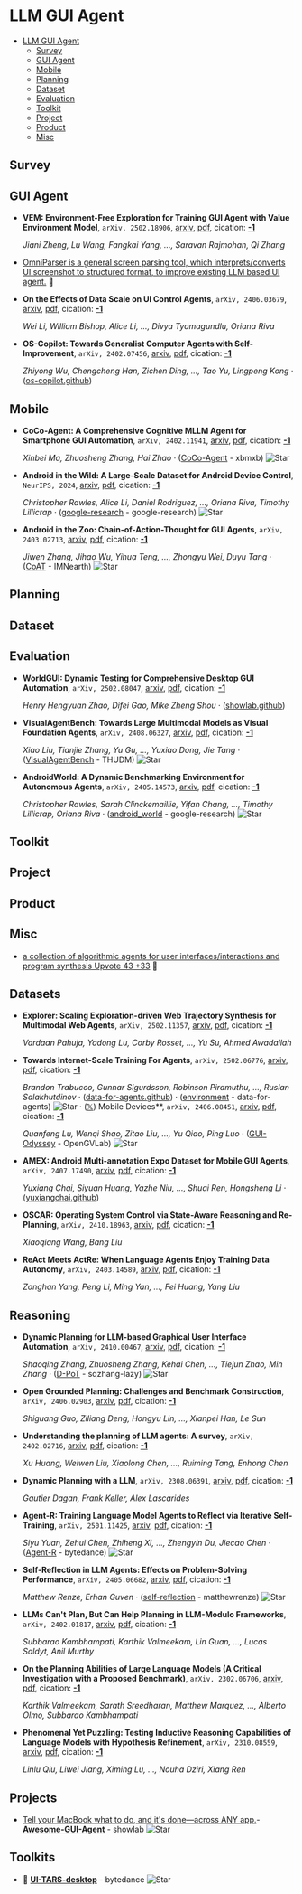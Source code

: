 # LLM GUI Agent

- [LLM GUI Agent](#llm-gui-agent) 
  - [Survey](#survey)
  - [GUI Agent](#gui-agent)
  - [Mobile](#mobile)
  - [Planning](#planning)
  - [Dataset](#dataset)
  - [Evaluation](#evaluation)
  - [Toolkit](#toolkit)
  - [Project](#project)
  - [Product](#product)
  - [Misc](#misc)

## Survey


## GUI Agent

- **VEM: Environment-Free Exploration for Training GUI Agent with Value
  Environment Model**, `arXiv, 2502.18906`, [arxiv](http://arxiv.org/abs/2502.18906v1), [pdf](http://arxiv.org/pdf/2502.18906v1.pdf), cication: [**-1**](None) 

	 *Jiani Zheng, Lu Wang, Fangkai Yang, ..., Saravan Rajmohan, Qi Zhang*
- [OmniParser is a general screen parsing tool, which interprets/converts UI screenshot to structured format, to improve existing LLM based UI agent.](https://huggingface.co/microsoft/OmniParser-v2.0)  🤗 
- **On the Effects of Data Scale on UI Control Agents**, `arXiv, 2406.03679`, [arxiv](http://arxiv.org/abs/2406.03679v6), [pdf](http://arxiv.org/pdf/2406.03679v6.pdf), cication: [**-1**](None) 

	 *Wei Li, William Bishop, Alice Li, ..., Divya Tyamagundlu, Oriana Riva*
- **OS-Copilot: Towards Generalist Computer Agents with Self-Improvement**, `arXiv, 2402.07456`, [arxiv](http://arxiv.org/abs/2402.07456v2), [pdf](http://arxiv.org/pdf/2402.07456v2.pdf), cication: [**-1**](None) 

	 *Zhiyong Wu, Chengcheng Han, Zichen Ding, ..., Tao Yu, Lingpeng Kong* · ([os-copilot.github](https://os-copilot.github.io/))

## Mobile

- **CoCo-Agent: A Comprehensive Cognitive MLLM Agent for Smartphone GUI 
  Automation**, `arXiv, 2402.11941`, [arxiv](http://arxiv.org/abs/2402.11941v3), [pdf](http://arxiv.org/pdf/2402.11941v3.pdf), cication: [**-1**](None) 

	 *Xinbei Ma, Zhuosheng Zhang, Hai Zhao* · ([CoCo-Agent](https://github.com/xbmxb/CoCo-Agent) - xbmxb) ![Star](https://img.shields.io/github/stars/xbmxb/CoCo-Agent.svg?style=social&label=Star)
- **Android in the Wild: A Large-Scale Dataset for Android Device Control**, `NeurIPS, 2024`, [arxiv](http://arxiv.org/abs/2307.10088v2), [pdf](http://arxiv.org/pdf/2307.10088v2.pdf), cication: [**-1**](None) 

	 *Christopher Rawles, Alice Li, Daniel Rodriguez, ..., Oriana Riva, Timothy Lillicrap* · ([google-research](https://github.com/google-research/google-research/tree/master/android_in_the_wild.) - google-research) ![Star](https://img.shields.io/github/stars/google-research/google-research.svg?style=social&label=Star)
- **Android in the Zoo: Chain-of-Action-Thought for GUI Agents**, `arXiv, 2403.02713`, [arxiv](http://arxiv.org/abs/2403.02713v2), [pdf](http://arxiv.org/pdf/2403.02713v2.pdf), cication: [**-1**](None) 

	 *Jiwen Zhang, Jihao Wu, Yihua Teng, ..., Zhongyu Wei, Duyu Tang* · ([CoAT](https://github.com/IMNearth/CoAT) - IMNearth) ![Star](https://img.shields.io/github/stars/IMNearth/CoAT.svg?style=social&label=Star)

## Planning


## Dataset


## Evaluation

- **WorldGUI: Dynamic Testing for Comprehensive Desktop GUI Automation**, `arXiv, 2502.08047`, [arxiv](http://arxiv.org/abs/2502.08047v1), [pdf](http://arxiv.org/pdf/2502.08047v1.pdf), cication: [**-1**](None) 

	 *Henry Hengyuan Zhao, Difei Gao, Mike Zheng Shou* · ([showlab.github](https://showlab.github.io/WorldGUI/))
- **VisualAgentBench: Towards Large Multimodal Models as Visual Foundation 
  Agents**, `arXiv, 2408.06327`, [arxiv](http://arxiv.org/abs/2408.06327v1), [pdf](http://arxiv.org/pdf/2408.06327v1.pdf), cication: [**-1**](None) 

	 *Xiao Liu, Tianjie Zhang, Yu Gu, ..., Yuxiao Dong, Jie Tang* · ([VisualAgentBench](https://github.com/THUDM/VisualAgentBench) - THUDM) ![Star](https://img.shields.io/github/stars/THUDM/VisualAgentBench.svg?style=social&label=Star)
- **AndroidWorld: A Dynamic Benchmarking Environment for Autonomous Agents**, `arXiv, 2405.14573`, [arxiv](http://arxiv.org/abs/2405.14573v4), [pdf](http://arxiv.org/pdf/2405.14573v4.pdf), cication: [**-1**](None) 

	 *Christopher Rawles, Sarah Clinckemaillie, Yifan Chang, ..., Timothy Lillicrap, Oriana Riva* · ([android_world](http://github.com/google-research/android_world) - google-research) ![Star](https://img.shields.io/github/stars/google-research/android_world.svg?style=social&label=Star)

## Toolkit


## Project


## Product


## Misc

- [a collection of algorithmic agents for user interfaces/interactions and program synthesis    Upvote 43   +33](https://huggingface.co/collections/yihaopeng/ui-agent-665fac501140dbe4562da21c)  🤗 

## Datasets

- **Explorer: Scaling Exploration-driven Web Trajectory Synthesis for
  Multimodal Web Agents**, `arXiv, 2502.11357`, [arxiv](http://arxiv.org/abs/2502.11357v2), [pdf](http://arxiv.org/pdf/2502.11357v2.pdf), cication: [**-1**](None) 

	 *Vardaan Pahuja, Yadong Lu, Corby Rosset, ..., Yu Su, Ahmed Awadallah*
- **Towards Internet-Scale Training For Agents**, `arXiv, 2502.06776`, [arxiv](http://arxiv.org/abs/2502.06776v1), [pdf](http://arxiv.org/pdf/2502.06776v1.pdf), cication: [**-1**](None) 

	 *Brandon Trabucco, Gunnar Sigurdsson, Robinson Piramuthu, ..., Ruslan Salakhutdinov* · ([data-for-agents.github](https://data-for-agents.github.io)) · ([environment](https://github.com/data-for-agents/environment) - data-for-agents) ![Star](https://img.shields.io/github/stars/data-for-agents/environment.svg?style=social&label=Star) · ([𝕏](https://x.com/brandontrabucco/status/1889390285530300528))
  Mobile Devices**, `arXiv, 2406.08451`, [arxiv](http://arxiv.org/abs/2406.08451v1), [pdf](http://arxiv.org/pdf/2406.08451v1.pdf), cication: [**-1**](None) 

	 *Quanfeng Lu, Wenqi Shao, Zitao Liu, ..., Yu Qiao, Ping Luo* · ([GUI-Odyssey](https://github.com/OpenGVLab/GUI-Odyssey) - OpenGVLab) ![Star](https://img.shields.io/github/stars/OpenGVLab/GUI-Odyssey.svg?style=social&label=Star)
- **AMEX: Android Multi-annotation Expo Dataset for Mobile GUI Agents**, `arXiv, 2407.17490`, [arxiv](http://arxiv.org/abs/2407.17490v1), [pdf](http://arxiv.org/pdf/2407.17490v1.pdf), cication: [**-1**](None) 

	 *Yuxiang Chai, Siyuan Huang, Yazhe Niu, ..., Shuai Ren, Hongsheng Li* · ([yuxiangchai.github](https://yuxiangchai.github.io/AMEX/))
- **OSCAR: Operating System Control via State-Aware Reasoning and 
  Re-Planning**, `arXiv, 2410.18963`, [arxiv](http://arxiv.org/abs/2410.18963v1), [pdf](http://arxiv.org/pdf/2410.18963v1.pdf), cication: [**-1**](None) 

	 *Xiaoqiang Wang, Bang Liu*
- **ReAct Meets ActRe: When Language Agents Enjoy Training Data Autonomy**, `arXiv, 2403.14589`, [arxiv](http://arxiv.org/abs/2403.14589v3), [pdf](http://arxiv.org/pdf/2403.14589v3.pdf), cication: [**-1**](None) 

	 *Zonghan Yang, Peng Li, Ming Yan, ..., Fei Huang, Yang Liu*
## Reasoning
- **Dynamic Planning for LLM-based Graphical User Interface Automation**, `arXiv, 2410.00467`, [arxiv](http://arxiv.org/abs/2410.00467v3), [pdf](http://arxiv.org/pdf/2410.00467v3.pdf), cication: [**-1**](None) 

	 *Shaoqing Zhang, Zhuosheng Zhang, Kehai Chen, ..., Tiejun Zhao, Min Zhang* · ([D-PoT](https://github.com/sqzhang-lazy/D-PoT) - sqzhang-lazy) ![Star](https://img.shields.io/github/stars/sqzhang-lazy/D-PoT.svg?style=social&label=Star)
- **Open Grounded Planning: Challenges and Benchmark Construction**, `arXiv, 2406.02903`, [arxiv](http://arxiv.org/abs/2406.02903v1), [pdf](http://arxiv.org/pdf/2406.02903v1.pdf), cication: [**-1**](None) 

	 *Shiguang Guo, Ziliang Deng, Hongyu Lin, ..., Xianpei Han, Le Sun*
- **Understanding the planning of LLM agents: A survey**, `arXiv, 2402.02716`, [arxiv](http://arxiv.org/abs/2402.02716v1), [pdf](http://arxiv.org/pdf/2402.02716v1.pdf), cication: [**-1**](None) 

	 *Xu Huang, Weiwen Liu, Xiaolong Chen, ..., Ruiming Tang, Enhong Chen*
- **Dynamic Planning with a LLM**, `arXiv, 2308.06391`, [arxiv](http://arxiv.org/abs/2308.06391v1), [pdf](http://arxiv.org/pdf/2308.06391v1.pdf), cication: [**-1**](None) 

	 *Gautier Dagan, Frank Keller, Alex Lascarides*
- **Agent-R: Training Language Model Agents to Reflect via Iterative 
  Self-Training**, `arXiv, 2501.11425`, [arxiv](http://arxiv.org/abs/2501.11425v1), [pdf](http://arxiv.org/pdf/2501.11425v1.pdf), cication: [**-1**](None) 

	 *Siyu Yuan, Zehui Chen, Zhiheng Xi, ..., Zhengyin Du, Jiecao Chen* · ([Agent-R](https://github.com/bytedance/Agent-R) - bytedance) ![Star](https://img.shields.io/github/stars/bytedance/Agent-R.svg?style=social&label=Star)
- **Self-Reflection in LLM Agents: Effects on Problem-Solving Performance**, `arXiv, 2405.06682`, [arxiv](http://arxiv.org/abs/2405.06682v3), [pdf](http://arxiv.org/pdf/2405.06682v3.pdf), cication: [**-1**](None) 

	 *Matthew Renze, Erhan Guven* · ([self-reflection](https://github.com/matthewrenze/self-reflection) - matthewrenze) ![Star](https://img.shields.io/github/stars/matthewrenze/self-reflection.svg?style=social&label=Star)
- **LLMs Can't Plan, But Can Help Planning in LLM-Modulo Frameworks**, `arXiv, 2402.01817`, [arxiv](http://arxiv.org/abs/2402.01817v3), [pdf](http://arxiv.org/pdf/2402.01817v3.pdf), cication: [**-1**](None) 

	 *Subbarao Kambhampati, Karthik Valmeekam, Lin Guan, ..., Lucas Saldyt, Anil Murthy*
- **On the Planning Abilities of Large Language Models (A Critical 
  Investigation with a Proposed Benchmark)**, `arXiv, 2302.06706`, [arxiv](http://arxiv.org/abs/2302.06706v1), [pdf](http://arxiv.org/pdf/2302.06706v1.pdf), cication: [**-1**](None) 

	 *Karthik Valmeekam, Sarath Sreedharan, Matthew Marquez, ..., Alberto Olmo, Subbarao Kambhampati*
- **Phenomenal Yet Puzzling: Testing Inductive Reasoning Capabilities of 
  Language Models with Hypothesis Refinement**, `arXiv, 2310.08559`, [arxiv](http://arxiv.org/abs/2310.08559v4), [pdf](http://arxiv.org/pdf/2310.08559v4.pdf), cication: [**-1**](None) 

	 *Linlu Qiu, Liwei Jiang, Ximing Lu, ..., Nouha Dziri, Xiang Ren*
## Projects

- [Tell your MacBook what to do, and it's done—across ANY app.](https://github.com/browser-use/macOS-use)- [**Awesome-GUI-Agent**](https://github.com/showlab/Awesome-GUI-Agent) - showlab ![Star](https://img.shields.io/github/stars/showlab/Awesome-GUI-Agent.svg?style=social&label=Star) 
## Toolkits
- 🌟 [**UI-TARS-desktop**](https://github.com/bytedance/UI-TARS-desktop) - bytedance ![Star](https://img.shields.io/github/stars/bytedance/UI-TARS-desktop.svg?style=social&label=Star) 